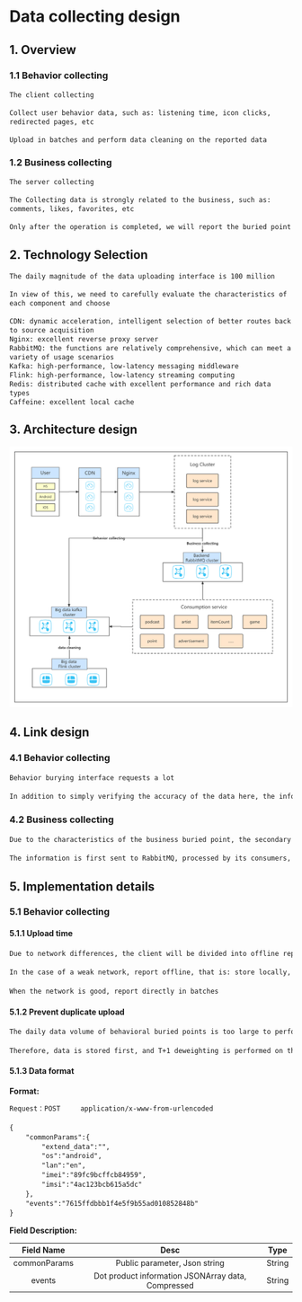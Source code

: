# Data collecting design

## 1. Overview

### 1.1 Behavior collecting

```
The client collecting

Collect user behavior data, such as: listening time, icon clicks, redirected pages, etc

Upload in batches and perform data cleaning on the reported data

```

### 1.2 Business collecting

```
The server collecting

The Collecting data is strongly related to the business, such as: comments, likes, favorites, etc

Only after the operation is completed, we will report the buried point
```

## 2. Technology Selection

```
The daily magnitude of the data uploading interface is 100 million

In view of this, we need to carefully evaluate the characteristics of each component and choose

CDN: dynamic acceleration, intelligent selection of better routes back to source acquisition
Nginx: excellent reverse proxy server
RabbitMQ: the functions are relatively comprehensive, which can meet a variety of usage scenarios
Kafka: high-performance, low-latency messaging middleware
Flink: high-performance, low-latency streaming computing
Redis: distributed cache with excellent performance and rich data types
Caffeine: excellent local cache

```

## 3. Architecture design

![Data collecting design](../Material/image/Data%20collecting%20design.png)

## 4. Link design

### 4.1 Behavior collecting

```markdown
Behavior burying interface requests a lot

In addition to simply verifying the accuracy of the data here, the information should be directly sent to the big data Kafka
```

### 4.2 Business collecting

```markdown
Due to the characteristics of the business buried point, the secondary forwarding after processing is required here

The information is first sent to RabbitMQ, processed by its consumers, and then the data is sent to the big data Kafka
```

## 5. Implementation details

### 5.1 Behavior collecting

#### 5.1.1 Upload time

```markdown
Due to network differences, the client will be divided into offline reporting and real-time reporting

In the case of a weak network, report offline, that is: store locally, and report in batches when the network is smooth

When the network is good, report directly in batches
```

#### 5.1.2 Prevent duplicate upload

```markdown
The daily data volume of behavioral buried points is too large to perform real-time deweighting, which will affect performance

Therefore, data is stored first, and T+1 deweighting is performed on the big data side
```

#### 5.1.3 Data format

**Format:**

```markdown
Request：POST     application/x-www-from-urlencoded

{
    "commonParams":{
        "extend_data":"",
        "os":"android",
        "lan":"en",
        "imei":"89fc9bcffcb84959",
        "imsi":"4ac123bcb615a5dc"
    },
    "events":"7615ffdbbb1f4e5f9b55ad010852848b"
}
```

**Field Description:**

|    Field Name    |                     Desc                     | Type |
| :----------: | :------------------------------------------: | :----: |
| commonParams |             Public parameter, Json string              | String |
|    events    | Dot product information JSONArray data, Compressed | String |












